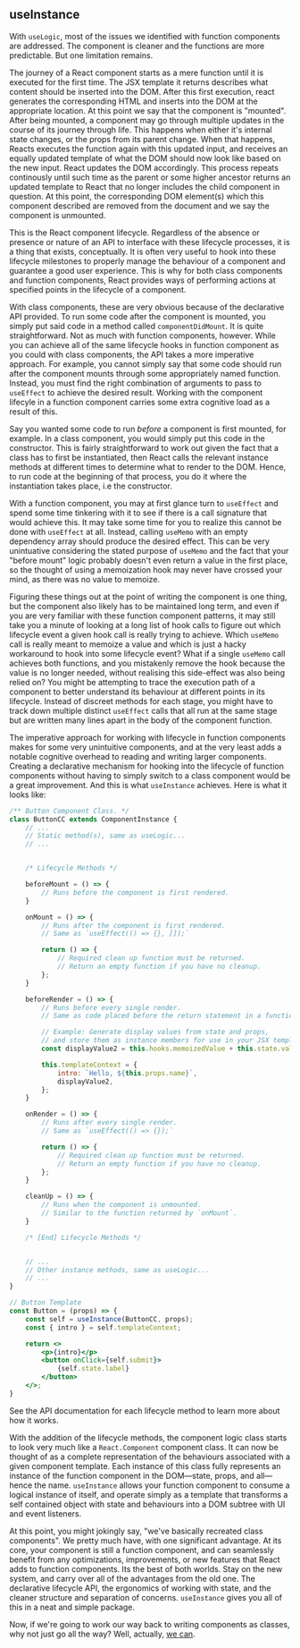 
## useInstance
With `useLogic`, most of the issues we identified with function components are addressed. The component is cleaner and the functions are more predictable. But one limitation remains.

The journey of a React component starts as a mere function until it is executed for the first time. The JSX template it returns describes what content should be inserted into the DOM. After this first execution, react generates the corresponding HTML and inserts into the DOM at the appropriate location. At this point we say that the component is "mounted". After being mounted, a component may go through multiple updates in the course of its journey through life. This happens when either it's internal state changes, or the props from its parent change. When that happens, Reacts executes the function again with this updated input, and receives an equally updated template of what the DOM should now look like based on the new input. React updates the DOM accordingly. This process repeats continously until such time as the parent or some higher ancestor returns an updated template to React that no longer includes the child component in question. At this point, the corresponding DOM element(s) which this component described are removed from the document and we say the component is unmounted.

This is the React component lifecycle. Regardless of the absence or presence or nature of an API to interface with these lifecycle processes, it is a thing that exists, conceptually. It is often very useful to hook into these lifecycle milestones to properly manage the behaviour of a component and guarantee a good user experience. This is why for both class components and function components, React provides ways of performing actions at specified points in the lifecycle of a component.

With class components, these are very obvious because of the declarative API provided. To run some code after the component is mounted, you simply put said code in a method called `componentDidMount`. It is quite straightforward. Not as much with function components, however. While you can achieve all of the same lifecycle hooks in function component as you could with class components, the API takes a more imperative approach. For example, you cannot simply say that some code should run after the component mounts through some appropriately named function. Instead, you must find the right combination of arguments to pass to `useEffect` to achieve the desired result. Working with the component lifecyle in a function component carries some extra cognitive load as a result of this.

Say you wanted some code to run _before_ a component is first mounted, for example. In a class component, you would simply put this code in the constructor. This is fairly straightforward to work out given the fact that a class has to first be instantiated, then React calls the relevant instance methods at different times to determine what to render to the DOM. Hence, to run code at the beginning of that process, you do it where the instantiation takes place, i.e the constructor.

With a function component, you may at first glance turn to `useEffect` and spend some time tinkering with it to see if there is a call signature that would achieve this. It may take some time for you to realize this cannot be done with `useEffect` at all. Instead, calling `useMemo` with an empty dependency array should produce the desired effect. This can be very unintuative considering the stated purpose of `useMemo` and the fact that your "before mount" logic probably doesn't even return a value in the first place, so the thought of using a memoization hook may never have crossed your mind, as there was no value to memoize.

Figuring these things out at the point of writing the component is one thing, but the component also likely has to be maintained long term, and even if you are very familiar with these function component patterns, it may still take you a minute of looking at a long list of hook calls to figure out which lifecycle event a given hook call is really trying to achieve. Which `useMemo` call is really meant to memoize a value and which is just a hacky workaround to hook into some lifecycle event? What if a single `useMemo` call achieves both functions, and you mistakenly remove the hook because the value is no longer needed, without realising this side-effect was also being relied on? You might be attempting to trace the execution path of a component to better understand its behaviour at different points in its lifecycle. Instead of discreet methods for each stage, you might have to track down multiple distinct `useEffect` calls that all run at the same stage but are written many lines apart in the body of the component function.

The imperative approach for working with lifecycle in function components makes for some very unintuitive components, and at the very least adds a notable cognitive overhead to reading and writing larger components. Creating a declarative mechanism for hooking into the lifecycle of function components without having to simply switch to a class component would be a great improvement. And this is what `useInstance` achieves. Here is what it looks like:

```jsx
/** Button Component Class. */
class ButtonCC extends ComponentInstance {
	// ...
	// Static method(s), same as useLogic...
	// ...


	/* Lifecycle Methods */

	beforeMount = () => {
		// Runs before the component is first rendered.
	}

	onMount = () => {
		// Runs after the component is first rendered.
		// Same as `useEffect(() => {}, []);`

		return () => {
			// Required clean up function must be returned.
			// Return an empty function if you have no cleanup.
		};
	}

	beforeRender = () => {
		// Runs before every single render.
		// Same as code placed before the return statement in a function component.

		// Example: Generate display values from state and props,
		// and store them as instance members for use in your JSX template.
		const displayValue2 = this.hooks.memoizedValue + this.state.value2;

		this.templateContext = {
			intro: `Hello, ${this.props.name}`,
			displayValue2,
		};
	}

	onRender = () => {
		// Runs after every single render.
		// Same as `useEffect(() => {});`

		return () => {
			// Required clean up function must be returned.
			// Return an empty function if you have no cleanup.
		};
	}

	cleanUp = () => {
		// Runs when the component is unmounted.
		// Similar to the function returned by `onMount`.
	}

	/* [End] Lifecycle Methods */


	// ...
	// Other instance methods, same as useLogic...
	// ...
}

// Button Template
const Button = (props) => {
	const self = useInstance(ButtonCC, props);
	const { intro } = self.templateContext;

	return <>
		<p>{intro}</p>
		<button onClick={self.submit}>
			{self.state.label}
		</button>
	</>;
}
```

See the API documentation for each lifecycle method to learn more about how it works.

With the addition of the lifecycle methods, the component logic class starts to look very much like a `React.Component` component class. It can now be thought of as a complete representation of the behaviours associated with a given component template. Each instance of this class fully represents an instance of the function component in the DOM—state,
props, and all—hence the name. `useInstance` allows your function component to consume a logical instance of itself, and operate simply as a template that transforms a self contained object with state and behaviours into a DOM subtree with UI and event listeners.

At this point, you might jokingly say, "we've basically recreated class components". We pretty much have, with one significant advantage. At its core, your component is still a function component, and can seamlessly benefit from any optimizations, improvements, or new features that React adds to function components. Its the best of both worlds. Stay on the new system, and carry over all of the advantages from the old one. The declarative lifecycle API, the ergonomics of working with state, and the cleaner structure and separation of concerns. `useInstance` gives you all of this in a neat and simple package.

Now, if we're going to work our way back to writing components as classes, why not just go all the way? Well, actually, [we can](../../../standalone/discussion/class-component/index).
